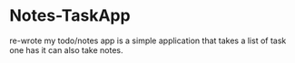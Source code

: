 # Notes-TaskApp
re-wrote my todo/notes app 
is a simple application that takes a list of task one has 
it can also take notes. 
